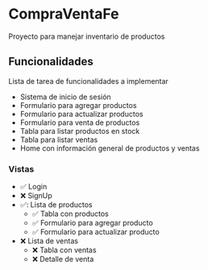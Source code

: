 # CompraVentaFe

Proyecto para manejar inventario de productos

## Funcionalidades
Lista de tarea de funcionalidades a implementar

- Sistema de inicio de sesión
- Formulario para agregar productos
- Formulario para actualizar productos
- Formulario para venta de productos
- Tabla para listar productos en stock
- Tabla para listar ventas
- Home con información general de productos y ventas

### Vistas

- :white_check_mark: Login
- :x: SignUp
- ✅: Lista de productos
    - :white_check_mark: Tabla con productos
    - :white_check_mark: Formulario para agregar producto
    - :white_check_mark: Formulario para actualizar producto
- :x: Lista de ventas
    - :x: Tabla con ventas
    - :x: Detalle de venta
